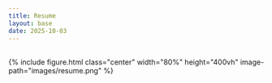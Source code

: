 ```yaml
---
title: Resume
layout: base
date: 2025-10-03
---
```



</br>
{% include figure.html
  class="center"
  width="80%"
  height="400vh"
  image-path="images/resume.png"
%}
